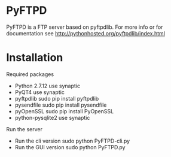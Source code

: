 PyFTPD
=============

PyFTPD is a FTP server based on pyftpdlib.
For more info or for documentation see http://pythonhosted.org/pyftpdlib/index.html

Installation
==============

Required packages
- Python 2.7.12
        use synaptic
- PyQT4
        use synaptic
- pyftpdlib
        sudo pip install pyftpdlib
- pysendfile
        sudo pip install pysendfile
- pyOpenSSL
        sudo pip install PyOpenSSL
- python-pysqlite2
        use synaptic

Run the server
- Run the cli version
	sudo python PyFTPD-cli.py
- Run the GUI version
	sudo python PyFTPD.py
